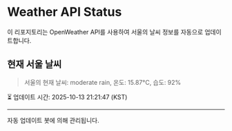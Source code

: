 
# Weather API Status

이 리포지토리는 OpenWeather API를 사용하여 서울의 날씨 정보를 자동으로 업데이트합니다.

## 현재 서울 날씨
> 서울의 현재 날씨: moderate rain, 온도: 15.87°C, 습도: 92%

⏳ 업데이트 시간: 2025-10-13 21:21:47 (KST)

---
자동 업데이트 봇에 의해 관리됩니다.
